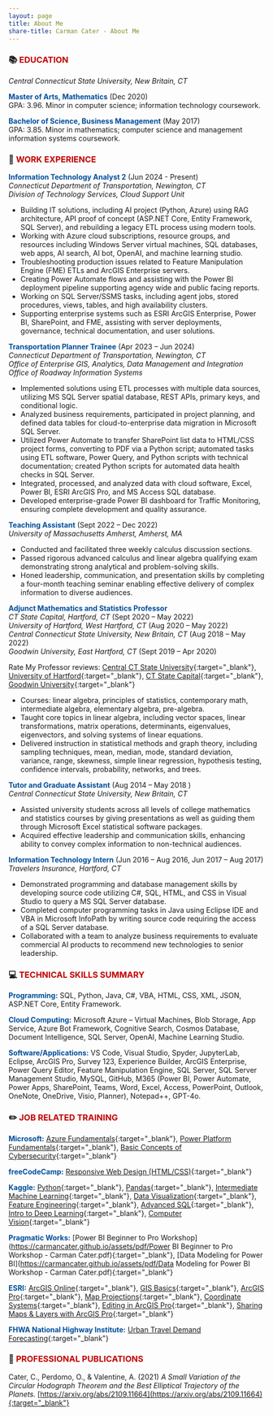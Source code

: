 ```yaml
---
layout: page
title: About Me
share-title: Carman Cater - About Me
---
```


### :books: <span style="color: #C00000">EDUCATION</span>

*Central Connecticut State University, New Britain, CT*  

<span style="color: #004E9A">**Master of Arts, Mathematics**</span> (Dec 2020)  
GPA: 3.96. Minor in computer science; information technology coursework.  

<span style="color: #004E9A">**Bachelor of Science, Business Management**</span> (May 2017)  
GPA: 3.85. Minor in mathematics; computer science and management information systems coursework.

### :office: <span style="color: #C00000">WORK EXPERIENCE</span>

<span style="color: #004E9A">**Information Technology Analyst 2**</span> (Jun 2024 - Present)   
*Connecticut Department of Transportation, Newington, CT*  
*Division of Technology Services, Cloud Support Unit*  
- Building IT solutions, including AI project (Python, Azure) using RAG architecture, API proof of concept (ASP.NET Core, Entity Framework, SQL Server), and rebuilding a legacy ETL process using modern tools.
- Working with Azure cloud subscriptions, resource groups, and resources including Windows Server virtual machines, SQL databases, web apps, AI search, AI bot, OpenAI, and machine learning studio.
- Troubleshooting production issues related to Feature Manipulation Engine (FME) ETLs and ArcGIS Enterprise servers.
- Creating Power Automate flows and assisting with the Power BI deployment pipeline supporting agency wide and public facing reports.
- Working on SQL Server/SSMS tasks, including agent jobs, stored procedures, views, tables, and high availability clusters.
- Supporting enterprise systems such as ESRI ArcGIS Enterprise, Power BI, SharePoint, and FME, assisting with server deployments, governance, technical documentation, and user solutions.



<span style="color: #004E9A">**Transportation Planner Trainee**</span>  (Apr 2023 – Jun 2024)  
*Connecticut Department of Transportation, Newington, CT*  
*Office of Enterprise GIS, Analytics, Data Management and Integration*  
*Office of Roadway Information Systems*
- Implemented solutions using ETL processes with multiple data sources, utilizing MS SQL Server spatial database, REST APIs, primary keys, and conditional logic.
- Analyzed business requirements, participated in project planning, and defined data tables for cloud-to-enterprise data migration in Microsoft SQL Server.
- Utilized Power Automate to transfer SharePoint list data to HTML/CSS project forms, converting to PDF via a Python script; automated tasks using ETL software, Power Query, and Python scripts with technical documentation; created Python scripts for automated data health checks in SQL Server.
- Integrated, processed, and analyzed data with cloud software, Excel, Power BI, ESRI ArcGIS Pro, and MS Access SQL database.
- Developed enterprise-grade Power BI dashboard for Traffic Monitoring, ensuring complete development and quality assurance.

<span style="color: #004E9A">**Teaching Assistant**</span> (Sept 2022 – Dec 2022)  
*University of Massachusetts Amherst, Amherst, MA* 
- Conducted and facilitated three weekly calculus discussion sections.
- Passed rigorous advanced calculus and linear algebra qualifying exam demonstrating strong analytical and problem-solving skills.
- Honed leadership, communication, and presentation skills by completing a four-month teaching seminar enabling effective delivery of complex information to diverse audiences.

<span style="color: #004E9A">**Adjunct Mathematics and Statistics Professor**</span>  
*CT State Capital, Hartford, CT* (Sept 2020 – May 2022)  
*University of Hartford, West Hartford, CT* (Aug 2020 – May 2022)  
*Central Connecticut State University, New Britain, CT* (Aug 2018 – May 2022)  
*Goodwin University, East Hartford, CT* (Sept 2019 – Apr 2020)

Rate My Professor reviews: [Central CT State University](https://www.ratemyprofessors.com/professor/2398329){:target="_blank"}, [University of Hartford](https://www.ratemyprofessors.com/professor/2619271){:target="_blank"}, [CT State Capital](https://www.ratemyprofessors.com/professor/2619272){:target="_blank"}, [Goodwin University](https://www.ratemyprofessors.com/professor/2523642){:target="_blank"}
- Courses: linear algebra, principles of statistics, contemporary math, intermediate algebra, elementary algebra, pre-algebra.        
- Taught core topics in linear algebra, including vector spaces, linear transformations, matrix operations, determinants, eigenvalues, eigenvectors, and solving systems of linear equations.
- Delivered instruction in statistical methods and graph theory, including sampling techniques, mean, median, mode, standard deviation, variance, range, skewness, simple linear regression, hypothesis testing, confidence intervals, probability, networks, and trees.

<span style="color: #004E9A">**Tutor and Graduate Assistant**</span> (Aug 2014 – May 2018 )  
*Central Connecticut State University, New Britain, CT* 
- Assisted university students across all levels of college mathematics and statistics courses by giving presentations as well as guiding them through Microsoft Excel statistical software packages.
- Acquired effective leadership and communication skills, enhancing ability to convey complex information to non-technical audiences.


<span style="color: #004E9A">**Information Technology Intern**</span> (Jun 2016 – Aug 2016, Jun 2017 – Aug 2017)  
*Travelers Insurance, Hartford, CT*  
- Demonstrated programming and database management skills by developing source code utilizing C#, SQL, HTML, and CSS in Visual Studio to query a MS SQL Server database. 
- Completed computer programming tasks in Java using Eclipse IDE and VBA in Microsoft InfoPath by writing source code requiring the access of a SQL Server database.
- Collaborated with a team to analyze business requirements to evaluate commercial AI products to recommend new technologies to senior leadership.

### :computer: <span style="color: #C00000">TECHNICAL SKILLS SUMMARY</span>

<span style="color: #004E9A">**Programming:**</span> SQL, Python, Java, C#, VBA, HTML, CSS, XML, JSON, ASP.NET Core, Entity Framework.

<span style="color: #004E9A">**Cloud Computing:**</span> Microsoft Azure – Virtual Machines, Blob Storage, App Service, Azure Bot Framework, Cognitive Search, Cosmos Database, Document Intelligence, SQL Server, OpenAI, Machine Learning Studio.

<span style="color: #004E9A">**Software/Applications:**</span> VS Code, Visual Studio, Spyder, JupyterLab, Eclipse, ArcGIS Pro, Survey 123, Experience Builder, ArcGIS Enterprise, Power Query Editor, Feature Manipulation Engine, SQL Server, SQL Server Management Studio, MySQL, GitHub, M365 (Power BI, Power Automate, Power Apps, SharePoint, Teams, Word, Excel, Access, PowerPoint, Outlook, OneNote, OneDrive, Visio, Planner), Notepad++, GPT-4o.

### :pencil2: <span style="color: #C00000">JOB RELATED TRAINING</span>

<span style="color: #004E9A">**Microsoft:**</span> [Azure Fundamentals](https://learn.microsoft.com/en-us/users/carmancater/transcript/dg8qqte0kn16o9j?tab=tab-learning-paths){:target="_blank"}, [Power Platform Fundamentals](https://learn.microsoft.com/en-us/users/carmancater/transcript/dg8qqte0kn16o9j?tab=tab-learning-paths){:target="_blank"}, [Basic Concepts of Cybersecurity](https://learn.microsoft.com/en-us/users/carmancater/transcript/dg8qqte0kn16o9j?tab=tab-learning-paths){:target="_blank"}

<span style="color: #004E9A">**freeCodeCamp:**</span> [Responsive Web Design (HTML/CSS)](https://www.freecodecamp.org/certification/niteoneuaf/responsive-web-design){:target="_blank"}

<span style="color: #004E9A">**Kaggle:**</span> [Python](https://www.kaggle.com/learn/certification/ccater/python){:target="_blank"}, [Pandas](https://www.kaggle.com/learn/certification/ccater/pandas){:target="_blank"}, [Intermediate Machine Learning](https://www.kaggle.com/learn/certification/ccater/intermediate-machine-learning){:target="_blank"}, [Data Visualization](https://www.kaggle.com/learn/certification/ccater/data-visualization){:target="_blank"}, [Feature Engineering](https://www.kaggle.com/learn/certification/ccater/feature-engineering){:target="_blank"}, [Advanced SQL](https://www.kaggle.com/learn/certification/ccater/advanced-sql){:target="_blank"}, [Intro to Deep Learning](https://www.kaggle.com/learn/certification/ccater/intro-to-deep-learning){:target="_blank"}, [Computer Vision](https://www.kaggle.com/learn/certification/ccater/computer-vision){:target="_blank"}

<span style="color: #004E9A">**Pragmatic Works:**</span> [Power BI Beginner to Pro Workshop](https://carmancater.github.io/assets/pdf/Power BI Beginner to Pro Workshop - Carman Cater.pdf){:target="_blank"}, [Data Modeling for Power BI](https://carmancater.github.io/assets/pdf/Data Modeling for Power BI Workshop - Carman Cater.pdf){:target="_blank"}

<span style="color: #004E9A">**ESRI:**</span> [ArcGIS Online](https://www.esri.com/training/TrainingRecord/Certificate/niteoneuaf/63f397c9d7c0ad50296133a0/300){:target="_blank"}, [GIS Basics](https://www.esri.com/training/TrainingRecord/Certificate/carman.cater_CTDOT/64b6ac3a4a632523fe3afb64/240){:target="_blank"}, [ArcGIS Pro](https://www.esri.com/training/TrainingRecord/Certificate/carman.cater_CTDOT/64cbf5a958ad78436f8e0ea5/240){:target="_blank"}, [Map Projections](https://www.esri.com/training/TrainingRecord/Certificate/carman.cater_CTDOT/654a81cbc2e70746bde1b7de/300){:target="_blank"}, [Coordinate Systems](https://www.esri.com/training/TrainingRecord/Certificate/carman.cater_CTDOT/65b080cb498903513abf54e0/300){:target="_blank"}, [Editing in ArcGIS Pro](https://www.esri.com/training/TrainingRecord/Certificate/carman.cater_CTDOT/6608276001ad13002759e586/240){:target="_blank"}, [Sharing Maps & Layers with ArcGIS Pro](https://www.esri.com/training/TrainingRecord/Certificate/carman.cater_CTDOT/6611e0626e9a9a13a9f81e0a/240){:target="_blank"}

<span style="color: #004E9A">**FHWA National Highway Institute:**</span> [Urban Travel Demand Forecasting](https://www.nhi.fhwa.dot.gov/downloads/catalog/FHWA-NHI-152054.pdf){:target="_blank"}

### :page_facing_up: <span style="color: #C00000">PROFESSIONAL PUBLICATIONS</span>

Cater, C., Perdomo, O., & Valentine, A. (2021) *A Small Variation of the Circular Hodograph Theorem and the Best Elliptical Trajectory of the Planets.*  [https://arxiv.org/abs/2109.11664](https://arxiv.org/abs/2109.11664){:target="_blank"}